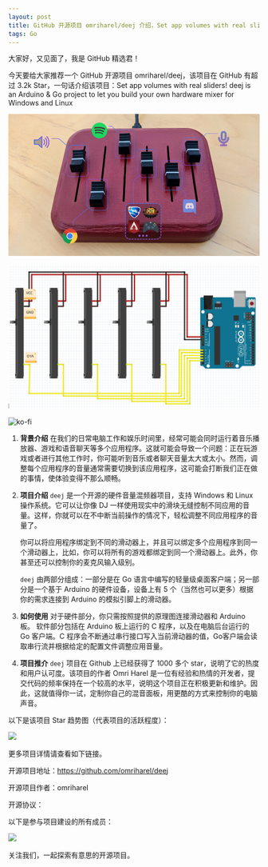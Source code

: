 ```yaml
---
layout: post
title: GitHub 开源项目 omriharel/deej 介绍，Set app volumes with real sliders! deej is an Arduino & Go project to let you build your own hardware mixer for Windows and Linux
tags: Go
---
```


大家好，又见面了，我是 GitHub 精选君！

今天要给大家推荐一个 GitHub 开源项目 omriharel/deej，该项目在 GitHub 有超过 3.2k Star，一句话介绍该项目：Set app volumes with real sliders! deej is an Arduino & Go project to let you build your own hardware mixer for Windows and Linux




![deej](https://raw.githubusercontent.com/omriharel/deej/master/assets/build-3d-annotated.png)

![Hardware schematic](https://raw.githubusercontent.com/omriharel/deej/master/assets/schematic.png)

![ko-fi](https://www.ko-fi.com/img/githubbutton_sm.svg)



1. **背景介绍**
   在我们的日常电脑工作和娱乐时间里，经常可能会同时运行着音乐播放器、游戏和语音聊天等多个应用程序。这就可能会导致一个问题：正在玩游戏或者进行其他工作时，你可能听到音乐或者聊天音量太大或太小。然而，调整每个应用程序的音量通常需要切换到该应用程序，这可能会打断我们正在做的事情，使体验变得不那么顺畅。

2. **项目介绍**
   `deej` 是一个开源的硬件音量混频器项目，支持 Windows 和 Linux 操作系统。它可以让你像 DJ 一样使用现实中的滑块无缝控制不同应用的音量。这样，你就可以在不中断当前操作的情况下，轻松调整不同应用程序的音量了。
   
   你可以将应用程序绑定到不同的滑动器上，并且可以绑定多个应用程序到同一个滑动器上，比如，你可以将所有的游戏都绑定到同一个滑动器上。此外，你甚至还可以控制你的麦克风输入级别。
   
   `deej` 由两部分组成：一部分是在 Go 语言中编写的轻量级桌面客户端；另一部分是一个基于 Arduino 的硬件设备，设备上有 5 个（当然也可以更多）根据你的需求连接到 Arduino 的模拟引脚上的滑动器。

3. **如何使用**
   对于硬件部分，你只需按照提供的原理图连接滑动器和 Arduino 板。
   软件部分包括在 Arduino 板上运行的 C 程序，以及在电脑后台运行的 Go 客户端。C 程序会不断通过串行接口写入当前滑动器的值，Go客户端会读取串行流并根据给定的配置文件调整应用音量。 

4. **项目推介**
   `deej` 项目在 Github 上已经获得了 1000 多个 star，说明了它的热度和用户认可度。该项目的作者 Omri Harel 是一位有经验和热情的开发者，提交代码的频率保持在一个较高的水平，说明这个项目正在积极更新和维护。因此，这就值得你一试，定制你自己的混音面板，用更酷的方式来控制你的电脑声音。


以下是该项目 Star 趋势图（代表项目的活跃程度）：

![](https://api.star-history.com/svg?repos=omriharel/deej&type=Timeline)

更多项目详情请查看如下链接。

开源项目地址：https://github.com/omriharel/deej 

开源项目作者：omriharel

开源协议：

以下是参与项目建设的所有成员：

![](https://contrib.rocks/image?repo=omriharel/deej)

关注我们，一起探索有意思的开源项目。

